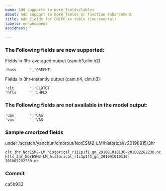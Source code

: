 ```yaml
---
name: Add supports to more fields/tables
about: Add support to more fields or function enhancement
title: Add fields for CMIP6_xx table (incremental)
labels: enhancement
assignees: ''

---
```


### The Following fields are now supported:
Fields in 3hr-averaged output (cam.h3,clm.h2)
```
'huss      ','QREFHT
```
Fields in 3hr-instantly output (cam.h4, clm.h3):
```
'clt       ','CLDTOT
'hfls      ','LHFLX
```
### The Following fields are not available in the model output:
```
'uas       ','UAS
'vas       ','VAS
```

### Sample cmorized fields
under /scratch/yanchun/cmorout/NorESM2-LM/historical/v20190815/3hr
```
clt_3hr_NorESM2-LM_historical_r1i1p1f1_gn_201001010130-201002282230.nc
hfls_3hr_NorESM2-LM_historical_r1i1p1f1_gn_201001010130-201002282230.nc
```

### Commit
ca5b932
